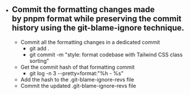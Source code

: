- Commit the formatting changes made by pnpm format while preserving the commit history using the git-blame-ignore technique.
	-
	- Commit all the formatting changes in a dedicated commit
		- git add .
		- git commit -m "style: format codebase with Tailwind CSS class sorting"
	- Get the commit hash of that formatting commit
		- git log -n 3 --pretty=format:"%h - %s"
	- Add the hash to the .git-blame-ignore-revs file
	- Commit the updated .git-blame-ignore-revs file